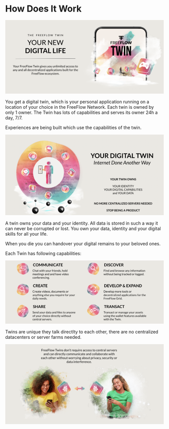 # How Does It Work

![](img/intro000.png)  

You get a digital twin, which is your personal application running on a location of your choice in the FreeFlow Network. Each twin is owned by only 1 owner. The Twin has lots of capabilities and serves its owner 24h a day, 7/7.

Experiences are being built which use the capabilities of the twin.

![](img/intro_twin.png)  

A twin owns your data and your identity. All data is stored in such a way it can never be corrupted or lost. You own your data, identity and your digital skills for all your life.

When you die you can handover your digital remains to your beloved ones.

Each Twin has following capabilities:

![](img/capabilities.png)  

Twins are unique they talk directlty to each other, there are no centralized datacenters or server farms needed.

![](img/twin2twin.png)  
